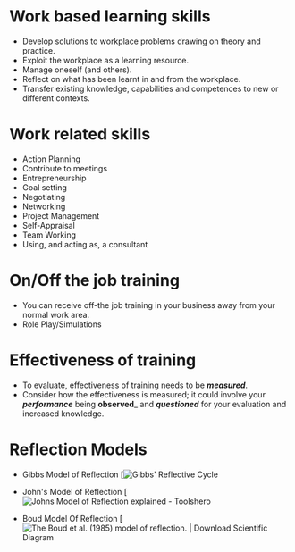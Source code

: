 
# Work based learning skills

- Develop solutions to workplace problems drawing on theory and practice.
- Exploit the workplace as a learning resource.
- Manage oneself (and others).
- Reflect on what has been learnt in and from the workplace.
- Transfer existing knowledge, capabilities and competences to new or different contexts. 


# Work related skills

- Action Planning
- Contribute to meetings
- Entrepreneurship
- Goal setting
- Negotiating
- Networking
- Project Management
- Self-Appraisal
- Team Working
- Using, and acting as, a consultant


# On/Off the job training

- You can receive off-the job training in your business away from your normal work area.
- Role Play/Simulations

# Effectiveness of training

- To evaluate, effectiveness of training needs to be ***measured***.
- Consider how the effectiveness is measured; it could involve your ***performance*** being __observed___ and ___questioned___ for your evaluation and increased knowledge.





# Reflection Models


- Gibbs Model of Reflection
[![Gibbs' Reflective Cycle](https://assets-global.website-files.com/5b69a01ba2e409501de055d1/645b54c4fd053e7d99ee1abc_Gibbs%20reflective%20cycle.png)


- John's Model of Reflection
[![Johns Model of Reflection explained - Toolshero](https://www.toolshero.com/wp-content/uploads/2021/04/johns-model-of-reflection-cycle-toolshero.jpg)

- Boud Model Of Reflection
[![The Boud et al. (1985) model of reflection. | Download Scientific Diagram](https://www.researchgate.net/publication/344003449/figure/fig1/AS:934138286731265@1599727331265/The-Boud-et-al-1985-model-of-reflection.ppm)
